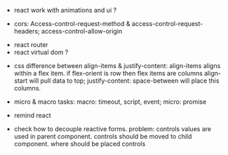 - react work with animations and ui ?
+ cors: Access-control-request-method & access-control-request-headers; access-control-allow-origin
- react router
- react virtual dom ?
+ css difference between align-items & justify-content: 
align-items aligns within a flex item. if flex-orient is row then flex items are columns align-start will pull data to top;
justify-content: space-between will place this columns.

+ micro & macro tasks: macro: timeout, script, event; micro: promise
- remind react

- check how to decouple reactive forms. problem: controls values are used in parent component. controls should be moved to child component. where should be placed controls
